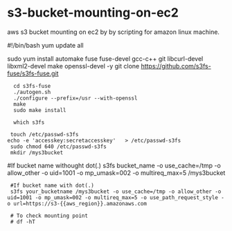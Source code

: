 # s3-bucket-mounting-on-ec2
aws s3 bucket mounting on ec2 by by scripting for amazon linux machine.


#!/bin/bash
yum update all
   
   
   sudo yum install automake fuse fuse-devel gcc-c++ git libcurl-devel libxml2-devel make openssl-devel -y
      git clone https://github.com/s3fs-fuse/s3fs-fuse.git

      cd s3fs-fuse
      ./autogen.sh
      ./configure --prefix=/usr --with-openssl
      make
      sudo make install
      
      which s3fs
     
     touch /etc/passwd-s3fs
    echo -e 'accesskey:secretaccesskey'   > /etc/passwd-s3fs
     sudo chmod 640 /etc/passwd-s3fs
     mkdir /mys3bucket
     
   #If bucket name withought dot(.) 
     s3fs bucket_name -o use_cache=/tmp -o allow_other -o uid=1001 -o mp_umask=002 -o multireq_max=5 /mys3bucket
     
     #If bucket name with dot(.)
     s3fs your_bucketname /mys3bucket -o use_cache=/tmp -o allow_other -o uid=1001 -o mp_umask=002 -o multireq_max=5 -o use_path_request_style -o url=https://s3-{{aws_region}}.amazonaws.com

     # To check mounting point 
     # df -hT
